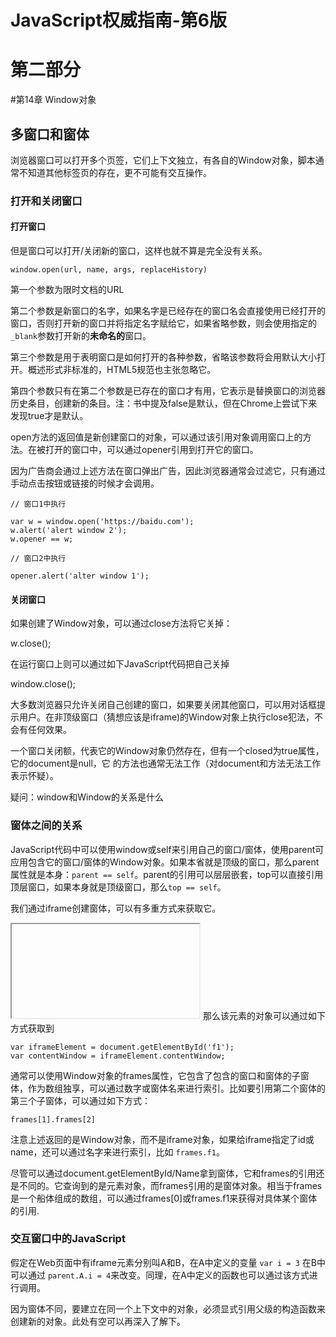# JavaScript权威指南-第6版

# 第二部分

#第14章 Window对象

## 多窗口和窗体

浏览器窗口可以打开多个页签，它们上下文独立，有各自的Window对象，脚本通常不知道其他标签页的存在，更不可能有交互操作。

### 打开和关闭窗口

#### 打开窗口

但是窗口可以打开/关闭新的窗口，这样也就不算是完全没有关系。

```
window.open(url, name, args, replaceHistory)
```

第一个参数为限时文档的URL

第二个参数是新窗口的名字，如果名字是已经存在的窗口名会直接使用已经打开的窗口，否则打开新的窗口并将指定名字赋给它，如果省略参数，则会使用指定的`_blank`参数打开新的**未命名的**窗口。


第三个参数是用于表明窗口是如何打开的各种参数，省略该参数将会用默认大小打开。概述形式非标准的，HTML5规范也主张忽略它。

第四个参数只有在第二个参数是已存在的窗口才有用，它表示是替换窗口的浏览器历史条目，创建新的条目。注：书中提及false是默认，但在Chrome上尝试下来发现true才是默认。


open方法的返回值是新创建窗口的对象，可以通过该引用对象调用窗口上的方法。在被打开的窗口中，可以通过opener引用到打开它的窗口。


因为广告商会通过上述方法在窗口弹出广告，因此浏览器通常会过滤它，只有通过手动点击按钮或链接的时候才会调用。


```
// 窗口1中执行

var w = window.open('https://baidu.com');
w.alert('alert window 2');
w.opener == w;

// 窗口2中执行

opener.alert('alter window 1');
```

#### 关闭窗口

如果创建了Window对象，可以通过close方法将它关掉：

w.close();

在运行窗口上则可以通过如下JavaScript代码把自己关掉 

window.close();

大多数浏览器只允许关闭自己创建的窗口，如果要关闭其他窗口，可以用对话框提示用户。在非顶级窗口（猜想应该是iframe)的Window对象上执行close犯法，不会有任何效果。

一个窗口关闭额，代表它的Window对象仍然存在，但有一个closed为true属性，它的document是null，它 的方法也通常无法工作（对document和方法无法工作表示怀疑）。

疑问：window和Window的关系是什么


### 窗体之间的关系

JavaScript代码中可以使用window或self来引用自己的窗口/窗体，使用parent可应用包含它的窗口/窗体的Window对象。如果本省就是顶级的窗口，那么parent属性就是本身：`parent == self`。parent的引用可以层层嵌套，top可以直接引用顶层窗口，如果本身就是顶级窗口，那么`top == self`。


我们通过iframe创建窗体，可以有多重方式来获取它。

 <iframe id="f1"></iframe> 那么该元素的对象可以通过如下方式获取到
 
```
var iframeElement = document.getElementById('f1');
var contentWindow = iframeElement.contentWindow;
```

通常可以使用Window对象的frames属性，它包含了包含的窗口和窗体的子窗体，作为数组独享，可以通过数字或窗体名来进行索引。比如要引用第二个窗体的第三个子窗体，可以通过如下方式：

```
frames[1].frames[2]
```

注意上述返回的是Window对象，而不是iframe对象，如果给iframe指定了id或name，还可以通过名字来进行索引，比如 `frames.f1`。

尽管可以通过document.getElementById/Name拿到窗体，它和frames的引用还是不同的。它查询到的是元素对象，而frames引用的是窗体对象。相当于frames是一个船体组成的数组，可以通过frames[0]或frames.f1来获得对具体某个窗体的引用.


### 交互窗口中的JavaScript

假定在Web页面中有iframe元素分别叫A和B，在A中定义的变量 `var i = 3` 在B中可以通过 `parent.A.i = 4`来改变。同理，在A中定义的函数也可以通过该方式进行调用。


因为窗体不同，要建立在同一个上下文中的对象，必须显式引用父级的构造函数来创建新的对象。此处有空可以再深入了解下。


































